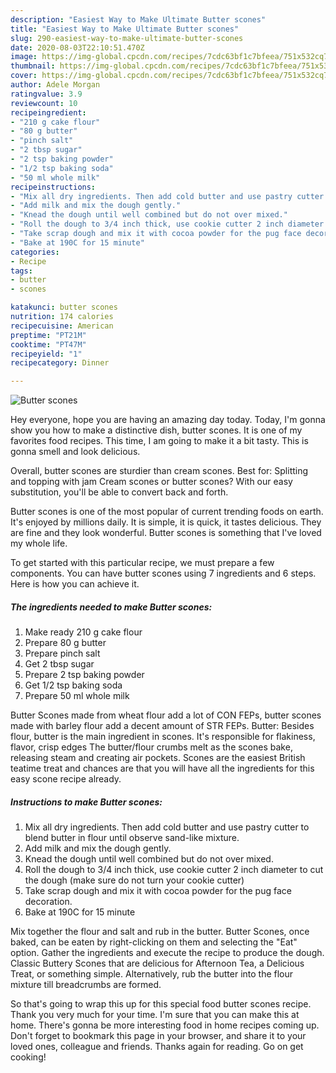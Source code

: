 ```yaml
---
description: "Easiest Way to Make Ultimate Butter scones"
title: "Easiest Way to Make Ultimate Butter scones"
slug: 290-easiest-way-to-make-ultimate-butter-scones
date: 2020-08-03T22:10:51.470Z
image: https://img-global.cpcdn.com/recipes/7cdc63bf1c7bfeea/751x532cq70/butter-scones-recipe-main-photo.jpg
thumbnail: https://img-global.cpcdn.com/recipes/7cdc63bf1c7bfeea/751x532cq70/butter-scones-recipe-main-photo.jpg
cover: https://img-global.cpcdn.com/recipes/7cdc63bf1c7bfeea/751x532cq70/butter-scones-recipe-main-photo.jpg
author: Adele Morgan
ratingvalue: 3.9
reviewcount: 10
recipeingredient:
- "210 g cake flour"
- "80 g butter"
- "pinch salt"
- "2 tbsp sugar"
- "2 tsp baking powder"
- "1/2 tsp baking soda"
- "50 ml whole milk"
recipeinstructions:
- "Mix all dry ingredients. Then add cold butter and use pastry cutter to blend butter in flour until observe sand-like mixture."
- "Add milk and mix the dough gently."
- "Knead the dough until well combined but do not over mixed."
- "Roll the dough to 3/4 inch thick, use cookie cutter 2 inch diameter to cut the dough (make sure do not turn your cookie cutter)"
- "Take scrap dough and mix it with cocoa powder for the pug face decoration."
- "Bake at 190C for 15 minute"
categories:
- Recipe
tags:
- butter
- scones

katakunci: butter scones 
nutrition: 174 calories
recipecuisine: American
preptime: "PT21M"
cooktime: "PT47M"
recipeyield: "1"
recipecategory: Dinner

---
```



![Butter scones](https://img-global.cpcdn.com/recipes/7cdc63bf1c7bfeea/751x532cq70/butter-scones-recipe-main-photo.jpg)

Hey everyone, hope you are having an amazing day today. Today, I'm gonna show you how to make a distinctive dish, butter scones. It is one of my favorites food recipes. This time, I am going to make it a bit tasty. This is gonna smell and look delicious.

Overall, butter scones are sturdier than cream scones. Best for: Splitting and topping with jam Cream scones or butter scones? With our easy substitution, you&#39;ll be able to convert back and forth.

Butter scones is one of the most popular of current trending foods on earth. It's enjoyed by millions daily. It is simple, it is quick, it tastes delicious. They are fine and they look wonderful. Butter scones is something that I've loved my whole life.


To get started with this particular recipe, we must prepare a few components. You can have butter scones using 7 ingredients and 6 steps. Here is how you can achieve it.

<!--inarticleads1-->

##### The ingredients needed to make Butter scones:

1. Make ready 210 g cake flour
1. Prepare 80 g butter
1. Prepare pinch salt
1. Get 2 tbsp sugar
1. Prepare 2 tsp baking powder
1. Get 1/2 tsp baking soda
1. Prepare 50 ml whole milk


Butter Scones made from wheat flour add a lot of CON FEPs, butter scones made with barley flour add a decent amount of STR FEPs. Butter: Besides flour, butter is the main ingredient in scones. It&#39;s responsible for flakiness, flavor, crisp edges The butter/flour crumbs melt as the scones bake, releasing steam and creating air pockets. Scones are the easiest British teatime treat and chances are that you will have all the ingredients for this easy scone recipe already. 

<!--inarticleads2-->

##### Instructions to make Butter scones:

1. Mix all dry ingredients. Then add cold butter and use pastry cutter to blend butter in flour until observe sand-like mixture.
1. Add milk and mix the dough gently.
1. Knead the dough until well combined but do not over mixed.
1. Roll the dough to 3/4 inch thick, use cookie cutter 2 inch diameter to cut the dough (make sure do not turn your cookie cutter)
1. Take scrap dough and mix it with cocoa powder for the pug face decoration.
1. Bake at 190C for 15 minute


Mix together the flour and salt and rub in the butter. Butter Scones, once baked, can be eaten by right-clicking on them and selecting the &#34;Eat&#34; option. Gather the ingredients and execute the recipe to produce the dough. Classic Buttery Scones that are delicious for Afternoon Tea, a Delicious Treat, or something simple. Alternatively, rub the butter into the flour mixture till breadcrumbs are formed. 

So that's going to wrap this up for this special food butter scones recipe. Thank you very much for your time. I'm sure that you can make this at home. There's gonna be more interesting food in home recipes coming up. Don't forget to bookmark this page in your browser, and share it to your loved ones, colleague and friends. Thanks again for reading. Go on get cooking!
